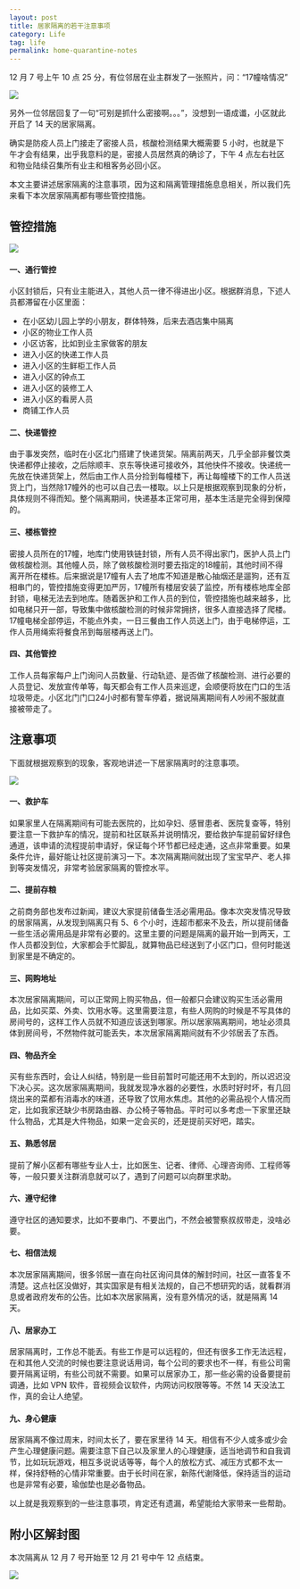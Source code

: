 ```yaml
---
layout: post
title: 居家隔离的若干注意事项
category: Life
tag: life
permalink: home-quarantine-notes
---
```


12 月 7 号上午 10 点 25 分，有位邻居在业主群发了一张照片，问：“17幢啥情况”

![](/public/images/home-quarantine/1.jpg)

另外一位邻居回复了一句“可别是抓什么密接啊。。。”，没想到一语成谶，小区就此开启了 14 天的居家隔离。

确实是防疫人员上门接走了密接人员，核酸检测结果大概需要 5 小时，也就是下午才会有结果，出乎我意料的是，密接人员居然真的确诊了，下午 4 点左右社区和物业陆续召集所有业主和租客务必回小区。

本文主要讲述居家隔离的注意事项，因为这和隔离管理措施息息相关，所以我们先来看下本次居家隔离都有哪些管控措施。

## 管控措施

![](/public/images/home-quarantine/2.jpg)

#### 一、通行管控
小区封锁后，只有业主能进入，其他人员一律不得进出小区。根据群消息，下述人员都滞留在小区里面：

- 在小区幼儿园上学的小朋友，群体特殊，后来去酒店集中隔离
- 小区的物业工作人员
- 小区访客，比如到业主家做客的朋友
- 进入小区的快递工作人员
- 进入小区的生鲜柜工作人员
- 进入小区的钟点工
- 进入小区的装修工人
- 进入小区的看房人员
- 商铺工作人员

#### 二、快递管控
由于事发突然，临时在小区北门搭建了快递货架。隔离前两天，几乎全部非餐饮类快递都停止接收，之后除顺丰、京东等快递可接收外，其他快件不接收。快递统一先放在快递货架上，然后由工作人员分捡到每幢楼下，再让每幢楼下的工作人员送货上门，当然除17幢外的也可以自己去一楼取。以上只是根据观察到现象的分析，具体规则不得而知。整个隔离期间，快递基本正常可用，基本生活是完全得到保障的。

#### 三、楼栋管控
密接人员所在的17幢，地库门使用铁链封锁，所有人员不得出家门，医护人员上门做核酸检测。其他幢人员，除了做核酸检测时要去指定的18幢前，其他时间不得离开所在楼栋。后来据说是17幢有人去了地库不知道是散心抽烟还是遛狗，还有互相串门的，管控措施变得更加严厉，17幢所有楼层安装了监控，所有楼栋地库全部封锁，电梯无法去到地库。随着医护和工作人员的到位，管控措施也越来越多，比如电梯只开一部，导致集中做核酸检测的时候非常拥挤，很多人直接选择了爬楼。17幢电梯全部停运，不能点外卖，一日三餐由工作人员送上门，由于电梯停运，工作人员用绳索将餐食吊到每层楼再送上门。

#### 四、其他管控
工作人员每家每户上门询问人员数量、行动轨迹、是否做了核酸检测、进行必要的人员登记、发放宣传单等，每天都会有工作人员来巡逻，会顺便将放在门口的生活垃圾带走。小区北门门口24小时都有警车停着，据说隔离期间有人吵闹不服就直接被带走了。


## 注意事项

下面就根据观察到的现象，客观地讲述一下居家隔离时的注意事项。

![](/public/images/home-quarantine/3.jpg)

#### 一、救护车
如果家里人在隔离期间有可能去医院的，比如孕妇、感冒患者、医院复查等，特别要注意一下救护车的情况，提前和社区联系并说明情况，要给救护车提前留好绿色通道，该申请的流程提前申请好，保证每个环节都已经走通，这点非常重要。如果条件允许，最好能让社区提前演习一下。本次隔离期间就出现了宝宝早产、老人摔到等突发情况，非常考验居家隔离的管控水平。

#### 二、提前存粮
之前商务部也发布过新闻，建议大家提前储备生活必需用品。像本次突发情况导致的居家隔离，从发现到隔离只有 5、6 个小时，连超市都来不及去，所以提前储备一些生活必需用品是非常有必要的。这里主要的问题是隔离的最开始一到两天，工作人员都没到位，大家都会手忙脚乱，就算物品已经送到了小区门口，但何时能送到家里是不确定的。

#### 三、网购地址
本次居家隔离期间，可以正常网上购买物品，但一般都只会建议购买生活必需用品，比如买菜、外卖、饮用水等。这里需要注意，有些人网购的时候是不写具体的房间号的，这样工作人员就不知道应该送到哪家。所以居家隔离期间，地址必须具体到房间号，不然物件就可能丢失，本次居家隔离期间就有不少邻居丢了东西。

#### 四、物品齐全
买有些东西时，会让人纠结，特别是一些目前暂时可能还用不太到的，所以迟迟没下决心买。这次居家隔离期间，我就发现净水器的必要性，水质时好时坏，有几回烧出来的菜都有消毒水的味道，还导致了饮用水焦虑。其他的必需品视个人情况而定，比如我家还缺少书房路由器、办公椅子等物品。平时可以多考虑一下家里还缺什么物品，尤其是大件物品，如果一定会买的，还是提前买好吧，踏实。

#### 五、熟悉邻居
提前了解小区都有哪些专业人士，比如医生、记者、律师、心理咨询师、工程师等等，一般只要关注群消息就可以了，遇到了问题可以向群里求助。

#### 六、遵守纪律
遵守社区的通知要求，比如不要串门、不要出门，不然会被警察叔叔带走，没啥必要。

#### 七、相信法规
本次居家隔离期间，很多邻居一直在向社区询问具体的解封时间，社区一直答复不清楚。这点社区没做好，其实国家是有相关法规的，自己不想研究的话，就看群消息或者政府发布的公告。比如本次居家隔离，没有意外情况的话，就是隔离 14 天。

#### 八、居家办工
居家隔离时，工作总不能丢。有些工作是可以远程的，但还有很多工作无法远程，在和其他人交流的时候也要注意说话用词，每个公司的要求也不一样，有些公司需要开隔离证明，有些公司就不需要。如果可以居家办工，那一些必需的设备要提前调通，比如 VPN 软件，音视频会议软件，内网访问权限等等。不然 14 天没法工作，真的会让人绝望。

#### 九、身心健康
居家隔离不像过周末，时间太长了，要在家里待 14 天。相信有不少人或多或少会产生心理健康问题。需要注意下自己以及家里人的心理健康，适当地调节和自我调节，比如玩玩游戏，相互多说说话等等，每个人的放松方式、减压方式都不太一样，保持舒畅的心情非常重要。由于长时间在家，新陈代谢降低，保持适当的运动也是非常有必要，瑜伽垫也是必备物品。

以上就是我观察到的一些注意事项，肯定还有遗漏，希望能给大家带来一些帮助。

## 附小区解封图

本次隔离从 12 月 7 号开始至 12 月 21 号中午 12 点结束。

![](/public/images/home-quarantine/4.jpg)
